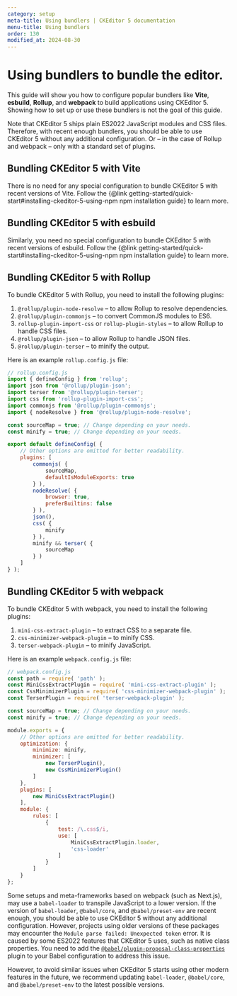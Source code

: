 ```yaml
---
category: setup
meta-title: Using bundlers | CKEditor 5 documentation
menu-title: Using bundlers
order: 130
modified_at: 2024-08-30
---
```


# Using bundlers to bundle the editor.

This guide will show you how to configure popular bundlers like **Vite**, **esbuild**, **Rollup**, and **webpack** to build applications using CKEditor&nbsp;5. Showing how to set up or use these bundlers is not the goal of this guide.

Note that CKEditor&nbsp;5 ships plain ES2022 JavaScript modules and CSS files. Therefore, with recent enough bundlers, you should be able to use CKEditor&nbsp;5 without any additional configuration. Or &ndash; in the case of Rollup and webpack &ndash; only with a standard set of plugins.

## Bundling CKEditor&nbsp;5 with Vite

There is no need for any special configuration to bundle CKEditor&nbsp;5 with recent versions of Vite. Follow the {@link getting-started/quick-start#installing-ckeditor-5-using-npm npm installation guide} to learn more.

## Bundling CKEditor&nbsp;5 with esbuild

Similarly, you need no special configuration to bundle CKEditor&nbsp;5 with recent versions of esbuild. Follow the {@link getting-started/quick-start#installing-ckeditor-5-using-npm npm installation guide} to learn more.

## Bundling CKEditor&nbsp;5 with Rollup

To bundle CKEditor&nbsp;5 with Rollup, you need to install the following plugins:

1. `@rollup/plugin-node-resolve` &ndash; to allow Rollup to resolve dependencies.
2. `@rollup/plugin-commonjs` &ndash; to convert CommonJS modules to ES6.
3. `rollup-plugin-import-css` or `rollup-plugin-styles` &ndash; to allow Rollup to handle CSS files.
4. `@rollup/plugin-json` &ndash; to allow Rollup to handle JSON files.
5. `@rollup/plugin-terser` &ndash; to minify the output.

Here is an example `rollup.config.js` file:

```js
// rollup.config.js
import { defineConfig } from 'rollup';
import json from '@rollup/plugin-json';
import terser from '@rollup/plugin-terser';
import css from 'rollup-plugin-import-css';
import commonjs from '@rollup/plugin-commonjs';
import { nodeResolve } from '@rollup/plugin-node-resolve';

const sourceMap = true; // Change depending on your needs.
const minify = true; // Change depending on your needs.

export default defineConfig( {
	// Other options are omitted for better readability.
	plugins: [
		commonjs( {
			sourceMap,
			defaultIsModuleExports: true
		} ),
		nodeResolve( {
			browser: true,
			preferBuiltins: false
		} ),
		json(),
		css( {
			minify
		} ),
		minify && terser( {
			sourceMap
		} )
	]
} );
```

## Bundling CKEditor&nbsp;5 with webpack

To bundle CKEditor&nbsp;5 with webpack, you need to install the following plugins:

1. `mini-css-extract-plugin` &ndash; to extract CSS to a separate file.
2. `css-minimizer-webpack-plugin` &ndash; to minify CSS.
3. `terser-webpack-plugin` &ndash; to minify JavaScript.

Here is an example `webpack.config.js` file:

```js
// webpack.config.js
const path = require( 'path' );
const MiniCssExtractPlugin = require( 'mini-css-extract-plugin' );
const CssMinimizerPlugin = require( 'css-minimizer-webpack-plugin' );
const TerserPlugin = require( 'terser-webpack-plugin' );

const sourceMap = true; // Change depending on your needs.
const minify = true; // Change depending on your needs.

module.exports = {
	// Other options are omitted for better readability.
	optimization: {
		minimize: minify,
		minimizer: [
			new TerserPlugin(),
			new CssMinimizerPlugin()
		]
	},
	plugins: [
		new MiniCssExtractPlugin()
	],
	module: {
		rules: [
			{
				test: /\.css$/i,
				use: [
					MiniCssExtractPlugin.loader,
					'css-loader'
				]
			}
		]
	}
};
```

Some setups and meta-frameworks based on webpack (such as Next.js), may use a `babel-loader` to transpile JavaScript to a lower version. If the version of `babel-loader`, `@babel/core`, and `@babel/preset-env` are recent enough, you should be able to use CKEditor&nbsp;5 without any additional configuration. However, projects using older versions of these packages may encounter the `Module parse failed: Unexpected token` error. It is caused by some ES2022 features that CKEditor&nbsp;5 uses, such as native class properties. You need to add the [`@babel/plugin-proposal-class-properties`](https://babeljs.io/docs/babel-plugin-transform-class-properties) plugin to your Babel configuration to address this issue.

However, to avoid similar issues when CKEditor&nbsp;5 starts using other modern features in the future, we recommend updating `babel-loader`, `@babel/core`, and `@babel/preset-env` to the latest possible versions.
